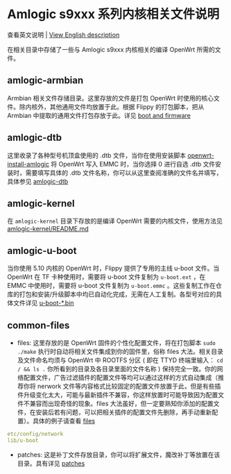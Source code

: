 # Amlogic s9xxx 系列内核相关文件说明

查看英文说明 | [View English description](README.md)

在相关目录中存储了一些与 Amlogic s9xxx 内核相关的编译 OpenWrt 所需的文件。

## amlogic-armbian

Armbian 相关文件存储目录。这里存放的文件是打包 OpenWrt 时使用的核心文件。除内核外，其他通用文件均放置于此。根据 Flippy 的打包脚本，把从 Armbian 中提取的通用文件打包存放于此。详见 [boot and firmware](https://github.com/ophub/amlogic-s9xxx-openwrt/tree/main/amlogic-s9xxx/amlogic-armbian)

## amlogic-dtb

这里收录了各种型号机顶盒使用的 .dtb 文件，当你在使用安装脚本 [openwrt-install-amlogic](https://github.com/ophub/amlogic-s9xxx-openwrt/blob/main/amlogic-s9xxx/common-files/files/usr/sbin/openwrt-install-amlogic) 将 OpenWrt 写入 EMMC 时，当你选择 0 进行自选 .dtb 文件安装时，需要填写具体的 .dtb 文件名称，你可以从这里查阅准确的文件名并填写，具体参见 [amlogic-dtb](https://github.com/ophub/amlogic-s9xxx-openwrt/tree/main/amlogic-s9xxx/amlogic-dtb)

## amlogic-kernel

在 `amlogic-kernel` 目录下存放的是编译 OpenWrt 需要的内核文件，使用方法见 [amlogic-kernel/README.md](amlogic-kernel/README.md)

## amlogic-u-boot

当你使用 5.10 内核的 OpenWrt 时，Flippy 提供了专用的主线 u-boot 文件。当 OpenWrt 在 TF 卡种使用时，需要将 u-boot 文件复制为 `u-boot.ext` ，在 EMMC 中使用时，需要将 u-boot 文件复制为 `u-boot.emmc` 。这些复制工作在仓库的打包和安装/升级脚本中均已自动化完成，无需在人工复制。各型号对应的具体文件详见 [u-boot-*.bin](https://github.com/ophub/amlogic-s9xxx-openwrt/tree/main/amlogic-s9xxx/amlogic-u-boot)

## common-files

- files: 这里存放的是 OpenWrt 固件的个性化配置文件，将在打包脚本 `sudo ./make` 执行时自动将相关文件集成到你的固件里，俗称 files 大法。相关目录及文件命名均须与 OpenWrt 中 ROOTFS 分区 ( 即在 TTYD 终端里输入： `cd / && ls .` 你所看到的目录及各目录里面的文件名称 ) 保持完全一致。你的网络配置文件，广告过滤插件的配置文件等均可以通过这样的方式自动集成（推荐你将 nerwork 文件等内容格式比较固定的配置文件放置于此，但是有些插件升级变化太大，可能与最新插件不兼容，你这样放置时可能导致因为配置文件不兼容而出现奇怪的现象。files 大法虽好，但一定要熟知你添加的配置文件，在安装后若有问题，可以把相关插件的配置文件先删除，再手动重新配置）。具体的例子请查看  [files](https://github.com/ophub/amlogic-s9xxx-openwrt/tree/main/amlogic-s9xxx/common-files/files)

```yaml
etc/config/network
lib/u-boot
```

- patches: 这是补丁文件存放目录，你可以将扩展文件，魔改补丁等放置在该目录。具有详见 [patches](https://github.com/ophub/amlogic-s9xxx-openwrt/tree/main/amlogic-s9xxx/common-files/patches)

